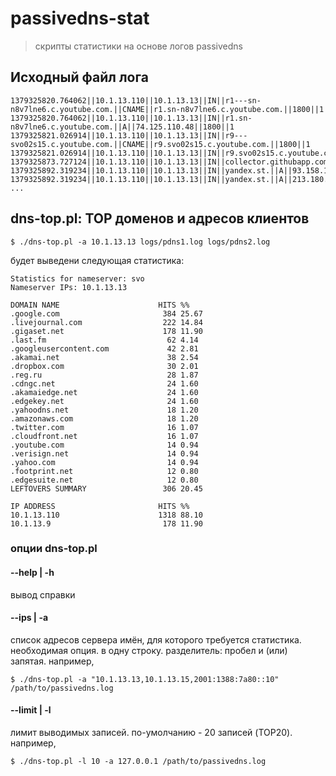passivedns-stat
===============

> скрипты статистики на основе логов passivedns

## Исходный файл лога

```
1379325820.764062||10.1.13.110||10.1.13.13||IN||r1---sn-n8v7lne6.c.youtube.com.||CNAME||r1.sn-n8v7lne6.c.youtube.com.||1800||1
1379325820.764062||10.1.13.110||10.1.13.13||IN||r1.sn-n8v7lne6.c.youtube.com.||A||74.125.110.48||1800||1
1379325821.026914||10.1.13.110||10.1.13.13||IN||r9---svo02s15.c.youtube.com.||CNAME||r9.svo02s15.c.youtube.com.||1800||1
1379325821.026914||10.1.13.110||10.1.13.13||IN||r9.svo02s15.c.youtube.com.||A||74.125.110.56||1800||1
1379325873.727124||10.1.13.110||10.1.13.13||IN||collector.githubapp.com.||A||54.242.11.189||30||1
1379325892.319234||10.1.13.110||10.1.13.13||IN||yandex.st.||A||93.158.134.215||86400||1
1379325892.319234||10.1.13.110||10.1.13.13||IN||yandex.st.||A||213.180.204.215||86400||1
...
```

## dns-top.pl: TOP доменов и адресов клиентов

```shell
$ ./dns-top.pl -a 10.1.13.13 logs/pdns1.log logs/pdns2.log
```

будет выведени следующая статистика:

```
Statistics for nameserver: svo
Nameserver IPs: 10.1.13.13

DOMAIN NAME                      HITS %%
.google.com                       384 25.67
.livejournal.com                  222 14.84
.gigaset.net                      178 11.90
.last.fm                           62 4.14
.googleusercontent.com             42 2.81
.akamai.net                        38 2.54
.dropbox.com                       30 2.01
.reg.ru                            28 1.87
.cdngc.net                         24 1.60
.akamaiedge.net                    24 1.60
.edgekey.net                       24 1.60
.yahoodns.net                      18 1.20
.amazonaws.com                     18 1.20
.twitter.com                       16 1.07
.cloudfront.net                    16 1.07
.youtube.com                       14 0.94
.verisign.net                      14 0.94
.yahoo.com                         14 0.94
.footprint.net                     12 0.80
.edgesuite.net                     12 0.80
LEFTOVERS SUMMARY                 306 20.45

IP ADDRESS                       HITS %%
10.1.13.110                      1318 88.10
10.1.13.9                         178 11.90
```

### опции dns-top.pl

#### --help | -h
вывод справки

#### --ips | -a
список адресов сервера имён, для которого требуется статистика. необходимая опция. в одну строку. разделитель: пробел и (или) запятая. например,
```shell
$ ./dns-top.pl -a "10.1.13.13,10.1.13.15,2001:1388:7a80::10" /path/to/passivedns.log
```

#### --limit | -l
лимит выводимых записей. по-умолчанию - 20 записей (TOP20). например,
```shell
$ ./dns-top.pl -l 10 -a 127.0.0.1 /path/to/passivedns.log
```

